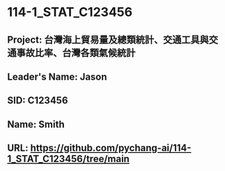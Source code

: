 # 114-1_STAT_C123456
## Project: 台灣海上貿易量及總類統計、交通工具與交通事故比率、台灣各類氣候統計
## Leader's Name: Jason
## SID: C123456
## Name: Smith
## URL: https://github.com/pychang-ai/114-1_STAT_C123456/tree/main
